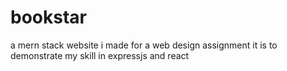 # bookstar
a mern stack website i made for a web design assignment
it is to demonstrate my skill in expressjs and react 